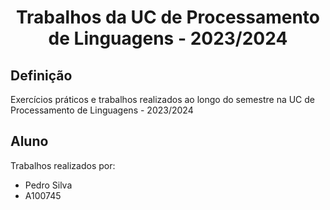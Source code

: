 <h1 align="center">Trabalhos da UC de Processamento de Linguagens - 2023/2024</h1>

## Definição
Exercícios práticos e trabalhos realizados ao longo do semestre na UC de Processamento de Linguagens - 2023/2024

## Aluno
Trabalhos realizados por:
- Pedro Silva
- A100745

##
